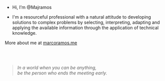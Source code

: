 - Hi, I’m @Majramos

- I'm a resourceful professional with a natural attitude to developing solutions to complex problems by selecting, interpreting, adapting and applying the available information through the application of technical knowledge.


More about me at [marcoramos.me](https://marcoramos.me/)

<br><br>

> *In a world when you can be anything,*  
> *be the person who ends the meeting early.*

<br><br>
